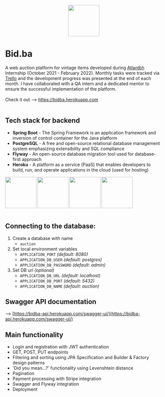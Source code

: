 <p align="center">
  <img width="100" height="100" src="https://media.glassdoor.com/sqll/1172252/atlantbh-squarelogo-1508334484095.png">
</p>

# Bid.ba 

 A web auction platform for vintage items developed during [Atlantbh](https://www.atlantbh.com/) Internship (October 2021 - February 2022).
 Monthly tasks were tracked via [Trello](https://trello.com/) and the development progress was presented at the end of each month. I have collaborated with a QA intern and a dedicated mentor to ensure the successful implementation of the platform. <br/><br/> 
 Check it out --> <a href="https://bidba.herokuapp.com/" target="_blank">https://bidba.herokuapp.com</a> <br/><br/> 

 ## Tech stack for backend

 - **Spring Boot** - The Spring Framework is an application framework and inversion of control container for the Java platform
 - **PostgreSQL** - A free and open-source relational database management system emphasizing extensibility and SQL compliance
 - **Flyway** - An open-source database migration tool used for database-first approach
 - **Heroku** - A platform as a service (PaaS) that enables developers to build, run, and operate applications in the cloud (used for hosting)

 <p>
 <img align="left" width="100" height="100" src="https://pbs.twimg.com/profile_images/1235868806079057921/fTL08u_H_400x400.png">
 <img align="left" width="100" height="100" src="https://www.postgresql.org/media/img/about/press/elephant.png">
   <img align="left" width="100" height="100" src="https://upload.wikimedia.org/wikipedia/commons/thumb/e/e1/Flyway_logo.svg/1200px-Flyway_logo.svg.png">
 <img align="left" width="100" height="100" src="https://gluonhq.com/wp-content/uploads/2018/05/heroku-logotype-vertical-purple-253x300@2x.png">
 </p><br/><br/><br/><br/>  

<br/><br/>  
## Connecting to the database: 
1. Create a database with name
   - `auction`
2. Set local environment variables
   - `APPLICATION_PORT` _(default: 8080)_
   - `APPLICATION_DB_USER` _(default: postgres)_
   - `APPLICATION_DB_PASSWORD` _(default: admin)_
3. Set DB url _(optional)_
   - `APPLICATION_DB_URL` _(default: localhost)_
   - `APPLICATION_DB_PORT` _(default: 5432)_
   - `APPLICATION_DB_NAME` _(default: auction)_
 
## Swagger API documentation
--> [https://bidba-api.herokuapp.com/swagger-ui/](https://bidba-api.herokuapp.com/swagger-ui/)

## Main functionality

 - Login and registration with JWT authentication
 - GET, POST, PUT endpoints
 - Filtering and sorting using JPA Specification and Builder & Factory design patterns
 - 'Did you mean...?' functionality using Levenshtein distance
 - Pagination
 - Payment processing with Stripe integration
 - Swagger and Flyway integration
 - Deployment

